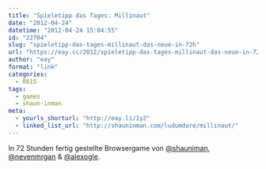 ```yaml
---
title: "Spieletipp das Tages: Millinaut"
date: "2012-04-24"
datetime: "2012-04-24 15:04:55"
id: "22704"
slug: "spieletipp-das-tages-millinaut-das-neue-in-72h"
url: "https://eay.cc/2012/spieletipp-das-tages-millinaut-das-neue-in-72h/"
author: "eay"
format: "link"
categories:
  - 0815
tags:
  - games
  - shaun-inman
meta:
  - yourls_shorturl: "http://eay.li/1y2"
  - linked_list_url: "http://shauninman.com/ludumdare/millinaut/"
---
```


In 72 Stunden fertig gestellte Browsergame von [@shauniman](http://twitter.com/shauniman), [@nevenmrgan](http://twitter.com/nevenmrgan) & [@alexogle](http://twitter.com/alexogle).
